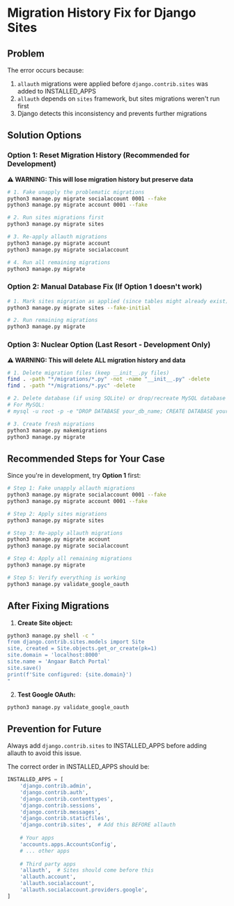 # Migration History Fix for Django Sites

## Problem
The error occurs because:
1. `allauth` migrations were applied before `django.contrib.sites` was added to INSTALLED_APPS
2. `allauth` depends on `sites` framework, but sites migrations weren't run first
3. Django detects this inconsistency and prevents further migrations

## Solution Options

### Option 1: Reset Migration History (Recommended for Development)

**⚠️ WARNING: This will lose migration history but preserve data**

```bash
# 1. Fake unapply the problematic migrations
python3 manage.py migrate socialaccount 0001 --fake
python3 manage.py migrate account 0001 --fake

# 2. Run sites migrations first
python3 manage.py migrate sites

# 3. Re-apply allauth migrations
python3 manage.py migrate account
python3 manage.py migrate socialaccount

# 4. Run all remaining migrations
python3 manage.py migrate
```

### Option 2: Manual Database Fix (If Option 1 doesn't work)

```bash
# 1. Mark sites migration as applied (since tables might already exist)
python3 manage.py migrate sites --fake-initial

# 2. Run remaining migrations
python3 manage.py migrate
```

### Option 3: Nuclear Option (Last Resort - Development Only)

**⚠️ WARNING: This will delete ALL migration history and data**

```bash
# 1. Delete migration files (keep __init__.py files)
find . -path "*/migrations/*.py" -not -name "__init__.py" -delete
find . -path "*/migrations/*.pyc" -delete

# 2. Delete database (if using SQLite) or drop/recreate MySQL database
# For MySQL:
# mysql -u root -p -e "DROP DATABASE your_db_name; CREATE DATABASE your_db_name;"

# 3. Create fresh migrations
python3 manage.py makemigrations
python3 manage.py migrate
```

## Recommended Steps for Your Case

Since you're in development, try **Option 1** first:

```bash
# Step 1: Fake unapply allauth migrations
python3 manage.py migrate socialaccount 0001 --fake
python3 manage.py migrate account 0001 --fake

# Step 2: Apply sites migrations
python3 manage.py migrate sites

# Step 3: Re-apply allauth migrations
python3 manage.py migrate account
python3 manage.py migrate socialaccount

# Step 4: Apply all remaining migrations
python3 manage.py migrate

# Step 5: Verify everything is working
python3 manage.py validate_google_oauth
```

## After Fixing Migrations

1. **Create Site object:**
```bash
python3 manage.py shell -c "
from django.contrib.sites.models import Site
site, created = Site.objects.get_or_create(pk=1)
site.domain = 'localhost:8000'
site.name = 'Angaar Batch Portal'
site.save()
print(f'Site configured: {site.domain}')
"
```

2. **Test Google OAuth:**
```bash
python3 manage.py validate_google_oauth
```

## Prevention for Future

Always add `django.contrib.sites` to INSTALLED_APPS before adding allauth to avoid this issue.

The correct order in INSTALLED_APPS should be:
```python
INSTALLED_APPS = [
    'django.contrib.admin',
    'django.contrib.auth',
    'django.contrib.contenttypes',
    'django.contrib.sessions',
    'django.contrib.messages',
    'django.contrib.staticfiles',
    'django.contrib.sites',  # Add this BEFORE allauth
    
    # Your apps
    'accounts.apps.AccountsConfig',
    # ... other apps
    
    # Third party apps
    'allauth',  # Sites should come before this
    'allauth.account',
    'allauth.socialaccount',
    'allauth.socialaccount.providers.google',
]
```
